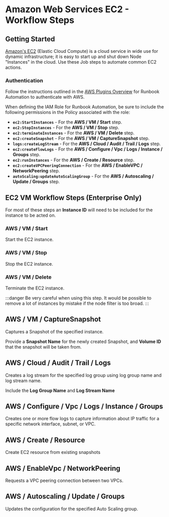 # Amazon Web Services EC2 - Workflow Steps


## Getting Started

[Amazon's EC2](https://aws.amazon.com/ec2/) (Elastic Cloud Compute) is a cloud service in wide use for dynamic infrastructure; it is easy to start up and shut down Node "Instances" in the cloud.  Use these Job steps to automate common EC2 actions.

### Authentication
Follow the instructions outlined in the [AWS Plugins Overview](/manual/plugins/aws-plugins-overview.md) for Runbook Automation to authenticate with AWS.

When defining the IAM Role for Runbook Automation, be sure to include the following permissions in the Policy associated with the role:

* **`ec2:StartInstances`** - For the **AWS / VM / Start** step.
* **`ec2:StopInstances`** - For the **AWS / VM / Stop** step.
* **`ec2:terminateInstances`** - For the **AWS / VM / Delete** step.
* **`ec2:createSnapshot`** - For the **AWS / VM / CaptureSnapshot** step.
* **`logs:createLogStream`** - For the **AWS / Cloud / Audit / Trail / Logs** step.
* **`ec2:createFlowLogs`** - For the **AWS / Configure / Vpc / Logs / Instance / Groups** step.
* **`ec2:runInstances`** - For the **AWS / Create / Resource** step.
* **`ec2:createVPCPeeringConnection`** - For the **AWS / EnableVPC / NetworkPeering** step.
* **`autoScaling:updateAutoScalingGroup`** - For the **AWS / Autoscaling / Update / Groups** step.


## EC2 VM Workflow Steps (Enterprise Only)

For most of these steps an **Instance ID** will need to be included for the instance to be acted on.

### AWS / VM / Start

Start the EC2 instance.

### AWS / VM / Stop

Stop the EC2 instance.

### AWS / VM / Delete

Terminate the EC2 instance.

:::danger
 Be very careful when using this step.  It would be possible to remove a lot of instances by mistake if the node filter is too broad.
:::

## AWS / VM / CaptureSnapshot

Captures a Snapshot of the specified instance.

Provide a **Snapshot Name** for the newly created Snapshot, and **Volume ID** that the snapshot will be taken from.

## AWS / Cloud / Audit / Trail / Logs

Creates a log stream for the specified log group using log group name and log stream name.

Include the **Log Group Name** and **Log Stream Name**

## AWS / Configure / Vpc / Logs / Instance / Groups

Creates one or more flow logs to capture information about IP traffic for a specific network interface, subnet, or VPC.

## AWS / Create / Resource

Create EC2 resource from existing snapshots

## AWS / EnableVpc / NetworkPeering

Requests a VPC peering connection between two VPCs.

## AWS / Autoscaling / Update / Groups

Updates the configuration for the specified Auto Scaling group.
